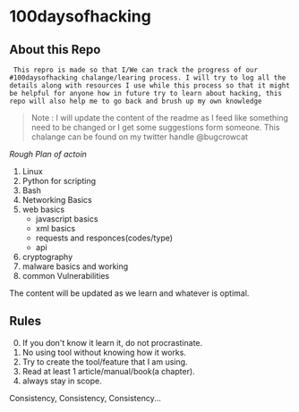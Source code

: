 # 100daysofhacking

## About this Repo

``` This repro is made so that I/We can track the progress of our #100daysofhacking chalange/learing process. I will try to log all the details along with resources I use while this process so that it might be helpful for anyone how in future try to learn about hacking, this repo will also help me to go back and brush up my own knowledge```

> Note : I will update the content of the readme as I feed like something need to be changed or I get some suggestions form someone.
> This chalange can be found on my twitter handle @bugcrowcat 


*Rough Plan of actoin*

1. Linux
2. Python for scripting
3. Bash
4. Networking Basics
5. web basics
	- javascript basics
	- xml basics
	- requests and responces(codes/type)
	- api
6. cryptography
7. malware basics and working
8. common Vulnerabilities


The content will be updated as we learn and whatever is optimal.

## Rules
0. If you don't know it learn it, do not procrastinate.
1. No using tool without knowing how it works.
2. Try to create the tool/feature that I am using.
3. Read at least 1 article/manual/book(a chapter).
4. always stay in scope.

Consistency, Consistency, Consistency...
